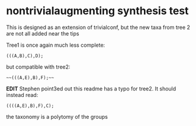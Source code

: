 # nontrivialaugmenting synthesis test

This is designed as an extension of trivialconf, but the new taxa from tree 2 are not all added near the tips

Tree1 is once again much less complete:

    (((A,B),C),D);

but compatible with tree2:

    ~~(((A,E),B),F);~~

**EDIT** Stephen point3ed out this readme has a typo for tree2. It should instead read:

    ((((A,E),B),F),C);

the taxonomy is a polytomy of the groups
